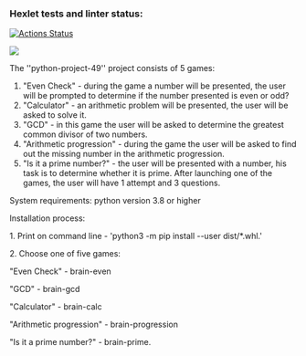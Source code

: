 ### Hexlet tests and linter status:
[![Actions Status](https://github.com/WeibHai/python-project-49/workflows/hexlet-check/badge.svg)](https://github.com/WeibHai/python-project-49/actions)

<a href="https://codeclimate.com/github/WeibHai/python-project-49/maintainability"><img src="https://api.codeclimate.com/v1/badges/aef6e394a343b6a61ba0/maintainability" /></a>

The ''python-project-49'' project consists of 5 games:
1. "Even Check" - during the game a number will be presented, the user will be prompted to determine if the number presented is even or odd?
2. "Calculator" - an arithmetic problem will be presented, the user will be asked to solve it.
3. "GCD" - in this game the user will be asked to determine the greatest common divisor of two numbers.
4. "Arithmetic progression" - during the game the user will be asked to find out the missing number in the arithmetic progression.
5. "Is it a prime number?" - the user will be presented with a number, his task is to determine whether it is prime.
After launching one of the games, the user will have 1 attempt and 3 questions.

System requirements: python version 3.8 or higher

Installation process:

<p>1. Print on command line - 'python3 -m pip install --user dist/*.whl.'</p>
<script src="https://asciinema.org/a/Q1FQSwhm6eM4sPRIGFQWYvHaz" id="asciicast-14" async></script>
<p>2. Choose one of five games:</p>



<p>"Even Check" - brain-even</p>
<script src="https://asciinema.org/a/8g8bjpPSqAHy88BUarxqnA5e0" id="asciicast-14" async></script>
<p></p>
<p>"GCD" - brain-gcd</p>
<script src="https://asciinema.org/a/nS3D83CcJBHzTcF4UYLOdeEqi" id="asciicast-14" async></script>
<p></p>
<p>"Calculator" - brain-calc</p>
<script src="https://asciinema.org/a/rK2jPoY79ZAWlcDM9ullmIzbc" id="asciicast-14" async></script>
<p></p>
<p>"Arithmetic progression" - brain-progression</p>
<script src="https://asciinema.org/a/DYUG5HGzYQzXXovDC1KiV85Xb" id="asciicast-14" async></script>
<p></p>
<p>"Is it a prime number?" - brain-prime.</p>
<script src="https://asciinema.org/a/RBp86w9148EPN67KhGG1XBN7L" id="asciicast-14" async></script>
<p></p>


